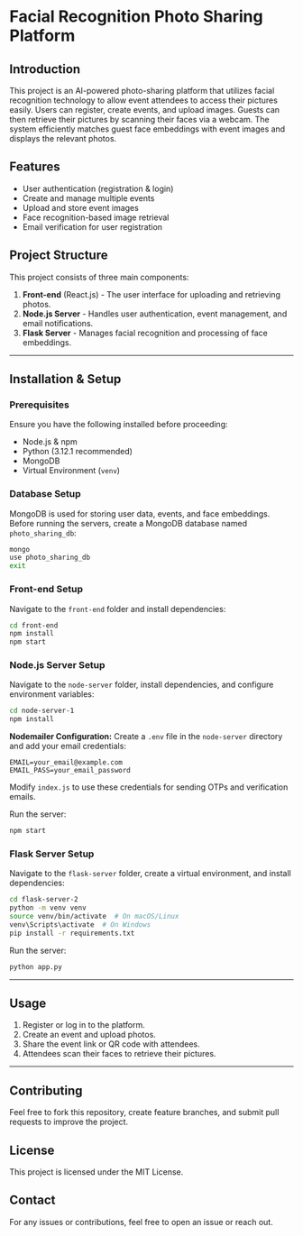 # Facial Recognition Photo Sharing Platform

## Introduction

This project is an AI-powered photo-sharing platform that utilizes facial recognition technology to allow event attendees to access their pictures easily. Users can register, create events, and upload images. Guests can then retrieve their pictures by scanning their faces via a webcam. The system efficiently matches guest face embeddings with event images and displays the relevant photos.

## Features

- User authentication (registration & login)
- Create and manage multiple events
- Upload and store event images
- Face recognition-based image retrieval
- Email verification for user registration

## Project Structure

This project consists of three main components:

1. **Front-end** (React.js) - The user interface for uploading and retrieving photos.
2. **Node.js Server** - Handles user authentication, event management, and email notifications.
3. **Flask Server** - Manages facial recognition and processing of face embeddings.

---

## Installation & Setup

### Prerequisites

Ensure you have the following installed before proceeding:

- Node.js & npm
- Python (3.12.1 recommended)
- MongoDB
- Virtual Environment (`venv`)

### Database Setup

MongoDB is used for storing user data, events, and face embeddings. Before running the servers, create a MongoDB database named `photo_sharing_db`:

```sh
mongo
use photo_sharing_db
exit
```

### Front-end Setup

Navigate to the `front-end` folder and install dependencies:

```sh
cd front-end
npm install
npm start
```

### Node.js Server Setup

Navigate to the `node-server` folder, install dependencies, and configure environment variables:

```sh
cd node-server-1
npm install
```

**Nodemailer Configuration:**
Create a `.env` file in the `node-server` directory and add your email credentials:

```
EMAIL=your_email@example.com
EMAIL_PASS=your_email_password
```

Modify `index.js` to use these credentials for sending OTPs and verification emails.

Run the server:

```sh
npm start
```

### Flask Server Setup

Navigate to the `flask-server` folder, create a virtual environment, and install dependencies:

```sh
cd flask-server-2
python -m venv venv
source venv/bin/activate  # On macOS/Linux
venv\Scripts\activate  # On Windows
pip install -r requirements.txt
```

Run the server:

```sh
python app.py
```

---

## Usage

1. Register or log in to the platform.
2. Create an event and upload photos.
3. Share the event link or QR code with attendees.
4. Attendees scan their faces to retrieve their pictures.

---

## Contributing

Feel free to fork this repository, create feature branches, and submit pull requests to improve the project.

## License

This project is licensed under the MIT License.

## Contact

For any issues or contributions, feel free to open an issue or reach out.

